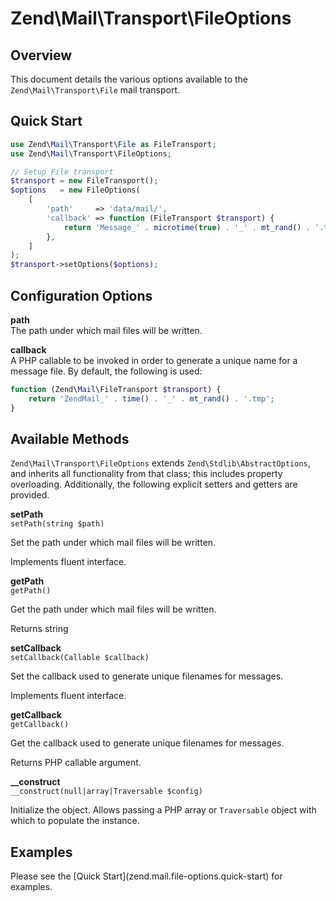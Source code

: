 # Zend\\Mail\\Transport\\FileOptions

## Overview

This document details the various options available to the `Zend\Mail\Transport\File` mail
transport.

## Quick Start

```php
use Zend\Mail\Transport\File as FileTransport;
use Zend\Mail\Transport\FileOptions;

// Setup File transport
$transport = new FileTransport();
$options   = new FileOptions(
    [
        'path'     => 'data/mail/',
        'callback' => function (FileTransport $transport) {
            return 'Message_' . microtime(true) . '_' . mt_rand() . '.txt';
        },
    ]
);
$transport->setOptions($options);
```

## Configuration Options

**path**  
The path under which mail files will be written.

<!-- -->

**callback**  
A PHP callable to be invoked in order to generate a unique name for a message file. By default, the
following is used:

```php
function (Zend\Mail\FileTransport $transport) {
    return 'ZendMail_' . time() . '_' . mt_rand() . '.tmp';
}
```

## Available Methods

`Zend\Mail\Transport\FileOptions` extends `Zend\Stdlib\AbstractOptions`, and inherits all
functionality from that class; this includes property overloading. Additionally, the following
explicit setters and getters are provided.

**setPath**  
`setPath(string $path)`

Set the path under which mail files will be written.

Implements fluent interface.

<!-- -->

**getPath**  
`getPath()`

Get the path under which mail files will be written.

Returns string

<!-- -->

**setCallback**  
`setCallback(Callable $callback)`

Set the callback used to generate unique filenames for messages.

Implements fluent interface.

<!-- -->

**getCallback**  
`getCallback()`

Get the callback used to generate unique filenames for messages.

Returns PHP callable argument.

<!-- -->

**\_\_construct**  
`__construct(null|array|Traversable $config)`

Initialize the object. Allows passing a PHP array or `Traversable` object with which to populate the
instance.

## Examples

Please see the \[Quick Start\](zend.mail.file-options.quick-start) for examples.
